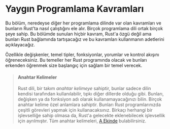# Yaygın Programlama Kavramları

Bu bölüm, neredeyse diğer her programlama dilinde var olan kavramları ve
bunların Rust'ta nasıl çalıştığını ele alır. Birçok programlama dili ortak
birçok şeye sahip. Bu bölümde sunulan hiçbir kavram, Rust'a özgü değil ama
bunları Rust bağlamında tartışacağız ve bu kavramları kullanmanın adetlerini
açıklayacağız.

Özellikle değişkenler, temel tipler, fonksiyonlar, yorumlar ve kontrol akışını
öğreneceksiniz. Bu temeller her Rust programında olacak ve bunları erkenden
öğrenmek size başlangıç için sağlam bir temel verecek.

> #### Anahtar Kelimeler
>
> Rust dili, bir takım *anahtar kelimeye* sahiptir, bunlar sadece dilin kendisi
> tarafından kullanılabilir, tıpkı diğer dillerde olduğu gibi. Bunları, değişken
> ya da fonksiyon adı olarak kullanamayacağınızı bilin. Birçok anahtar kelime
> özel anlamlara sahiptir. Bunları Rust programlarınızda çeşitli görevleri
> yapmak için kullanacaksınız. Birkaçı herhangi bir işlevselliğe sahip olmasa
> da, Rust'a gelecekte eklenebilecek işlevsellik için ayrılmıştır. Tüm anahtar
> kelimeleri, [A Ekinde][appendix_a] bulabilirsiniz.

[appendix_a]: appendix-01-keywords.md
